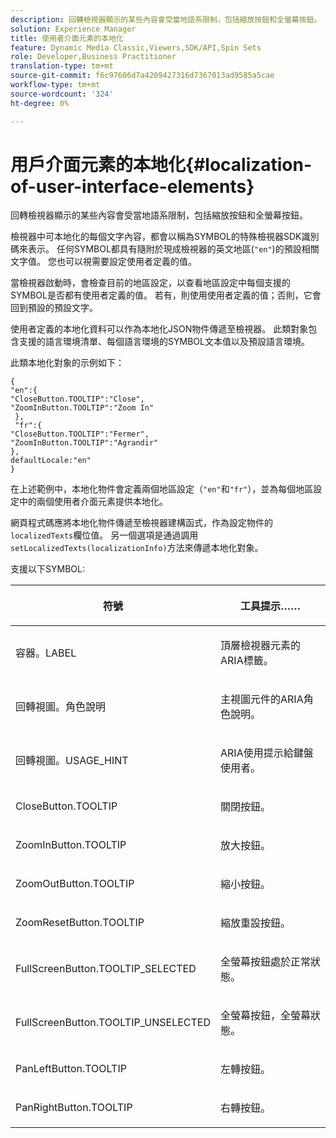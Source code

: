 ```yaml
---
description: 回轉檢視器顯示的某些內容會受當地語系限制，包括縮放按鈕和全螢幕按鈕。
solution: Experience Manager
title: 使用者介面元素的本地化
feature: Dynamic Media Classic,Viewers,SDK/API,Spin Sets
role: Developer,Business Practitioner
translation-type: tm+mt
source-git-commit: f6c97606d7a4209427316d7367013ad9585a5cae
workflow-type: tm+mt
source-wordcount: '324'
ht-degree: 0%

---
```



# 用戶介面元素的本地化{#localization-of-user-interface-elements}

回轉檢視器顯示的某些內容會受當地語系限制，包括縮放按鈕和全螢幕按鈕。

檢視器中可本地化的每個文字內容，都會以稱為SYMBOL的特殊檢視器SDK識別碼來表示。 任何SYMBOL都具有隨附於現成檢視器的英文地區(`"en"`)的預設相關文字值。 您也可以視需要設定使用者定義的值。

當檢視器啟動時，會檢查目前的地區設定，以查看地區設定中每個支援的SYMBOL是否都有使用者定義的值。 若有，則使用使用者定義的值；否則，它會回到預設的預設文字。

使用者定義的本地化資料可以作為本地化JSON物件傳遞至檢視器。 此類對象包含支援的語言環境清單、每個語言環境的SYMBOL文本值以及預設語言環境。

此類本地化對象的示例如下：

```
{ 
"en":{ 
"CloseButton.TOOLTIP":"Close", 
"ZoomInButton.TOOLTIP":"Zoom In" 
 }, 
 "fr":{ 
"CloseButton.TOOLTIP":"Fermer", 
"ZoomInButton.TOOLTIP":"Agrandir" 
}, 
defaultLocale:"en" 
}
```

在上述範例中，本地化物件會定義兩個地區設定（`"en"`和`"fr"`），並為每個地區設定中的兩個使用者介面元素提供本地化。

網頁程式碼應將本地化物件傳遞至檢視器建構函式，作為設定物件的`localizedTexts`欄位值。 另一個選項是通過調用`setLocalizedTexts(localizationInfo)`方法來傳遞本地化對象。

支援以下SYMBOL:

<table id="table_58C40353B7244335872350C98DF2CFB3"> 
 <thead> 
  <tr> 
   <th colname="col1" class="entry"> <p>符號 </p> </th> 
   <th colname="col2" class="entry"> <p>工具提示…… </p> </th> 
  </tr> 
 </thead>
 <tbody> 
  <tr> 
   <td colname="col1"> <p> <span class="codeph"> 容器。LABEL  </span> </p> </td> 
   <td colname="col2"> <p>頂層檢視器元素的ARIA標籤。 </p> </td> 
  </tr> 
  <tr> 
   <td colname="col1"> <p> <span class="codeph"> 回轉視圖。角色說明  </span> </p> </td> 
   <td colname="col2"> <p>主視圖元件的ARIA角色說明。 </p> </td> 
  </tr> 
  <tr> 
   <td colname="col1"> <p> <span class="codeph"> 回轉視圖。USAGE_HINT  </span> </p> </td> 
   <td colname="col2"> <p>ARIA使用提示給鍵盤使用者。 </p> </td> 
  </tr> 
  <tr> 
   <td colname="col1"> <p> <span class="codeph"> CloseButton.TOOLTIP  </span> </p> </td> 
   <td colname="col2"> <p>關閉按鈕。 </p> </td> 
  </tr> 
  <tr> 
   <td colname="col1"> <p> <span class="codeph"> ZoomInButton.TOOLTIP  </span> </p> </td> 
   <td colname="col2"> <p>放大按鈕。 </p> </td> 
  </tr> 
  <tr> 
   <td colname="col1"> <p> <span class="codeph"> ZoomOutButton.TOOLTIP  </span> </p> </td> 
   <td colname="col2"> <p>縮小按鈕。 </p> </td> 
  </tr> 
  <tr> 
   <td colname="col1"> <p> <span class="codeph"> ZoomResetButton.TOOLTIP  </span> </p> </td> 
   <td colname="col2"> <p>縮放重設按鈕。 </p> </td> 
  </tr> 
  <tr> 
   <td colname="col1"> <p> <span class="codeph"> FullScreenButton.TOOLTIP_SELECTED  </span> </p> </td> 
   <td colname="col2"> <p>全螢幕按鈕處於正常狀態。 </p> </td> 
  </tr> 
  <tr> 
   <td colname="col1"> <p> <span class="codeph"> FullScreenButton.TOOLTIP_UNSELECTED  </span> </p> </td> 
   <td colname="col2"> <p>全螢幕按鈕，全螢幕狀態。 </p> </td> 
  </tr> 
  <tr> 
   <td colname="col1"> <p> <span class="codeph"> PanLeftButton.TOOLTIP  </span> </p> </td> 
   <td colname="col2"> <p>左轉按鈕。 </p> </td> 
  </tr> 
  <tr> 
   <td colname="col1"> <p> <span class="codeph"> PanRightButton.TOOLTIP  </span> </p> </td> 
   <td colname="col2"> <p>右轉按鈕。 </p> </td> 
  </tr> 
 </tbody> 
</table>

